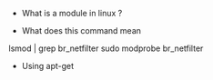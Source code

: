 

* What is a module in linux ?

* What does this command mean

lsmod | grep br_netfilter
sudo modprobe br_netfilter

* Using apt-get
